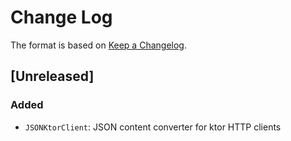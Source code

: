 # Change Log

The format is based on [Keep a Changelog](http://keepachangelog.com/).

## [Unreleased]
### Added
- `JSONKtorClient`: JSON content converter for ktor HTTP clients
